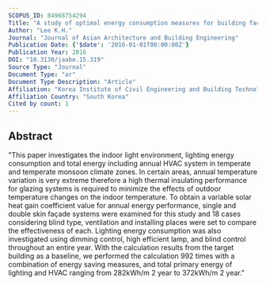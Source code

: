 ```yaml
---
SCOPUS_ID: 84968754294
Title: "A study of optimal energy consumption measures for building façades with a parametric combination of blinds, lighting and HVAC systems"
Author: "Lee K.H."
Journal: "Journal of Asian Architecture and Building Engineering"
Publication Date: {'$date': '2016-01-01T00:00:00Z'}
Publication Year: 2016
DOI: "10.3130/jaabe.15.319"
Source Type: "Journal"
Document Type: "ar"
Document Type Description: "Article"
Affiliation: "Korea Institute of Civil Engineering and Building Technology (KICT)"
Affiliation Country: "South Korea"
Cited by count: 1
---
```


## Abstract
"This paper investigates the indoor light environment, lighting energy consumption and total energy including annual HVAC system in temperate and temperate monsoon climate zones. In certain areas, annual temperature variation is very extreme therefore a high thermal insulating performance for glazing systems is required to minimize the effects of outdoor temperature changes on the indoor temperature. To obtain a variable solar heat gain coefficient value for annual energy performance, single and double skin façade systems were examined for this study and 18 cases considering blind type, ventilation and installing places were set to compare the effectiveness of each. Lighting energy consumption was also investigated using dimming control, high efficient lamp, and blind control throughout an entire year. With the calculation results from the target building as a baseline, we performed the calculation 992 times with a combination of energy saving measures, and total primary energy of lighting and HVAC ranging from 282kWh/m 2 year to 372kWh/m 2 year."
